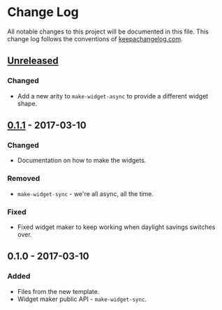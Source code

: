 # Change Log
All notable changes to this project will be documented in this file. This change log follows the conventions of [keepachangelog.com](http://keepachangelog.com/).

## [Unreleased]
### Changed
- Add a new arity to `make-widget-async` to provide a different widget shape.

## [0.1.1] - 2017-03-10
### Changed
- Documentation on how to make the widgets.

### Removed
- `make-widget-sync` - we're all async, all the time.

### Fixed
- Fixed widget maker to keep working when daylight savings switches over.

## 0.1.0 - 2017-03-10
### Added
- Files from the new template.
- Widget maker public API - `make-widget-sync`.

[Unreleased]: https://github.com/your-name/clojure-cep/compare/0.1.1...HEAD
[0.1.1]: https://github.com/your-name/clojure-cep/compare/0.1.0...0.1.1
